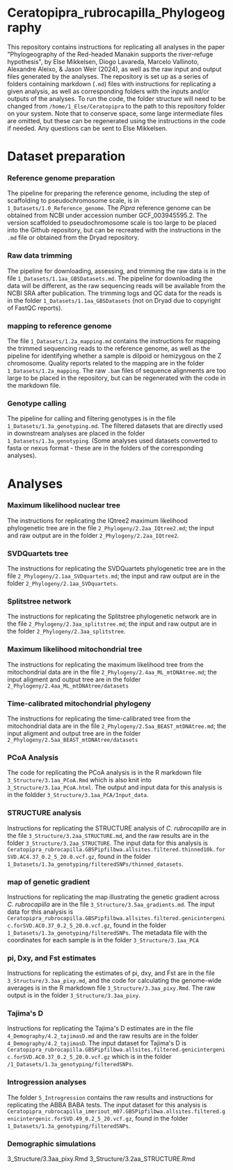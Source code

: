 # Ceratopipra_rubrocapilla_Phylogeography

This repository contains instructions for replicating all analyses in the paper "Phylogeography of the Red-headed Manakin supports the river-refuge hypothesis", by Else Mikkelsen, Diogo Lavareda, Marcelo Vallinoto, Alexandre Aleixo, & Jason Weir (2024), as well as the raw input and output files generated by the analyses. The repository is set up as a series of folders containing markdown (`.md`) files with instructions for replicating a given analysis, as well as corresponding folders with the inputs and/or outputs of the analyses. To run the code, the folder structure will need to be changed from `/home/1_Else/Ceratopipra` to the path to this repository folder on your system. Note that to conserve space, some large intermediate files are omitted, but these can be regenerated using the instructions in the code if needed. Any questions can be sent to Else Mikkelsen.     

# Dataset preparation

### Reference genome preparation
The pipeline for preparing the reference genome, including the step of scaffolding to pseudochromosome scale, is in `1_Datasets/1.0_Reference_genome`. The *Pipra* reference genome can be obtained from NCBI under accession number GCF_003945595.2. The version scaffolded to pseudochromosome scale is too large to be placed into the Github repository, but can be recreated with the instructions in the `.md` file or obtained from the Dryad repository.

### Raw data trimming
The pipeline for downloading, assessing, and trimming the raw data is in the file `1_Datasets/1.1aa_GBSDatasets.md`. The pipeline for downloading the data will be different, as the raw sequencing reads will be available from the NCBI SRA after publication. The trimming logs and QC data for the reads is in the folder `1_Datasets/1.1aa_GBSDatasets` (not on Dryad due to copyright of FastQC reports).

### mapping to reference genome
The file `1_Datasets/1.2a_mapping.md` contains the instructions for mapping the trimmed sequencing reads to the reference genome, as well as the pipeline for identifying whether a sample is dilpoid or hemizygous on the Z chromosome. Quality reports related to the mapping are in the folder `1_Datasets/1.2a_mapping`. The raw `.bam` files of sequence alignments are too large to be placed in the repository, but can be regenerated with the code in the markdown file.  

### Genotype calling  
The pipeline for calling and filtering genotypes is in the file `1_Datasets/1.3a_genotyping.md`. The filtered datasets that are directly used in downstream analyses are placed in the folder `1_Datasets/1.3a_genotyping`. (Some analyses used datasets converted to fasta or nexus format - these are in the folders of the corresponding analyses).      

# Analyses

### Maximum likelihood nuclear tree
The instructions for replicating the IQtree2 maximum likelihood phylogenetic tree are in the file `2_Phylogeny/2.2aa_IQtree2.md`; the input and raw output are in the folder `2_Phylogeny/2.2aa_IQtree2`.  

### SVDQuartets tree
The instructions for replicating the SVDQuartets phylogenetic tree are in the file `2_Phylogeny/2.1aa_SVDquartets.md`; the input and raw output are in the folder `2_Phylogeny/2.1aa_SVDquartets`.  

### Splitstree network
The instructions for replicating the Splitstree phylogenetic network are in the file `2_Phylogeny/2.3aa_splitstree.md`; the input and raw output are in the folder `2_Phylogeny/2.3aa_splitstree`.  

### Maximum likelihood mitochondrial tree
The instructions for replicating the maximum likelihood tree from the mitochondrial data are in the file `2_Phylogeny/2.4aa_ML_mtDNAtree.md`; the input aligment and output tree are in the folder `2_Phylogeny/2.4aa_ML_mtDNAtree/datasets`

### Time-calibrated mitochondrial phylogeny
The instructions for replicating the time-calibrated tree from the mitochondrial data are in the file `2_Phylogeny/2.5aa_BEAST_mtDNAtree.md`; the input aligment and output tree are in the folder `2_Phylogeny/2.5aa_BEAST_mtDNAtree/datasets`

### PCoA Analysis
The code for replicating the PCoA analysis is in the R markdown file `3_Structure/3.1aa_PCoA.Rmd` which is also knit into `3_Structure/3.1aa_PCoA.html`. The output and input data for this analysis is in the foldder `3_Structure/3.1aa_PCA/Input_data`.

### STRUCTURE analysis  
Instructions for replicating the STRUCTURE analysis of *C. rubrocapilla* are in the file `3_Structure/3.2aa_STRUCTURE.md`, and the raw results are in the folder `3_Structure/3.2aa_STRUCTURE`. The input data for this analysis is `Ceratopipra_rubrocapilla.GBSPipfilbwa.allsites.filtered.thinned10k.forSVD.AC4.37_0.2_5_20.0.vcf.gz`, found in the folder `1_Datasets/1.3a_genotyping/filteredSNPs/thinned_datasets`.  

### map of genetic gradient  
Instructions for replicating the map illustrating the genetic gradient across *C. rubrocapilla* are in the file `3_Structure/3.5aa_gradients.md`. The input data for this analysis is `Ceratopipra_rubrocapilla.GBSPipfilbwa.allsites.filtered.genicintergenic.forSVD.AC0.37_0.2_5_20.0.vcf.gz`, found in the folder `1_Datasets/1.3a_genotyping/filteredSNPs`. The metadata file with the coordinates for each sample is in the folder `3_Structure/3.1aa_PCA`   

### pi, Dxy, and Fst estimates
Instructions for replicating the estimates of pi, dxy, and Fst are in the file `3_Structure/3.3aa_pixy.md`, and the code for calculating the genome-wide averages is in the R markdown file `3_Structure/3.3aa_pixy.Rmd`. The raw output is in the folder `3_Structure/3.3aa_pixy`.    

### Tajima's D
Instructions for replicating the Tajima's D estimates are in the file `4_Demography/4.2_tajimasD.md` and the raw results are in the folder `4_Demography/4.2_tajimasD`.  The input dataset for Tajima's D is `Ceratopipra_rubrocapilla.GBSPipfilbwa.allsites.filtered.genicintergenic.forSVD.AC0.37_0.2_5_20.0.vcf.gz` which is in the folder `/1_Datasets/1.3a_genotyping/filteredSNPs`.  

### Introgression analyses
The folder `5_Introgression` contains the raw results and instructions for replicating the ABBA BABA tests. The input dataset for this analysis is `Ceratopipra_rubrocapilla_imeriout_m07.GBSPipfilbwa.allsites.filtered.genicintergenic.forSVD.49_0.2_5_20.vcf.gz`, found in the folder `1_Datasets/1.3a_genotyping/filteredSNPs`.  

### Demographic simulations

3_Structure/3.3aa_pixy.Rmd
3_Structure/3.2aa_STRUCTURE.Rmd